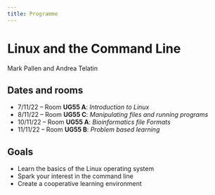 ```yaml
---
title: Programme
---
```


# Linux and the Command Line

Mark Pallen and Andrea Telatin

## Dates and rooms

* 7/11/22 – Room **UG55 A**: *Introduction to Linux*
* 8/11/22 – Room **UG55 C**: *Manipulating files and running programs*
* 10/11/22 – Room **UG55 A**: *Bioinformatics file Formats*
* 11/11/22 – Room **UG55 B**: *Problem based learning*

## Goals

* Learn the basics of the Linux operating system
* Spark your interest in the command line
* Create a cooperative learning environment